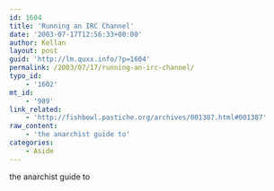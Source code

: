 ```yaml
---
id: 1604
title: 'Running an IRC Channel'
date: '2003-07-17T12:56:33+00:00'
author: Kellan
layout: post
guid: 'http://lm.quxx.info/?p=1604'
permalink: /2003/07/17/running-an-irc-channel/
typo_id:
    - '1602'
mt_id:
    - '989'
link_related:
    - 'http://fishbowl.pastiche.org/archives/001387.html#001387'
raw_content:
    - 'the anarchist guide to'
categories:
    - Aside
---
```


the anarchist guide to